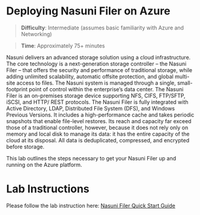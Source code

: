 # Deploying Nasuni Filer on Azure

> **Difficulty**: Intermediate (assumes basic familiarity with Azure and Networking)

> **Time**: Approximately 75+ minutes

Nasuni delivers an advanced storage solution using a cloud infrastructure. The core technology is a
next-generation storage controller – the Nasuni Filer – that offers the security and performance of
traditional storage, while adding unlimited scalability, automatic offsite protection, and global multi-site
access to files. The Nasuni system is managed through a single, small-footprint point of control within
the enterprise’s data center.
The Nasuni Filer is an on-premises storage device supporting NFS, CIFS, FTP/SFTP, iSCSI, and HTTP/
REST protocols. The Nasuni Filer is fully integrated with Active Directory, LDAP, Distributed File System
(DFS), and Windows Previous Versions. It includes a high-performance cache and takes periodic
snapshots that enable file-level restores. Its reach and capacity far exceed those of a traditional
controller, however, because it does not rely only on memory and local disk to manage its data: it has
the entire capacity of the cloud at its disposal. All data is deduplicated, compressed, and encrypted
before storage.

This lab outlines the steps necessary to get your Nasuni Filer up and running on the Azure platform.

# Lab Instructions

Please follow the lab instruction here: [Nasuni Filer Quick Start Guide](QuickStartGuide.pdf)
